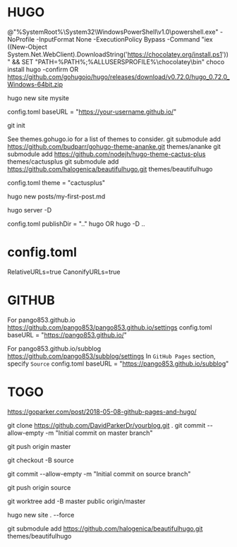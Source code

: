 
# HUGO
@"%SystemRoot%\System32\WindowsPowerShell\v1.0\powershell.exe" -NoProfile -InputFormat None -ExecutionPolicy Bypass -Command "iex ((New-Object System.Net.WebClient).DownloadString('https://chocolatey.org/install.ps1'))" && SET "PATH=%PATH%;%ALLUSERSPROFILE%\chocolatey\bin"
choco install hugo -confirm
OR
https://github.com/gohugoio/hugo/releases/download/v0.72.0/hugo_0.72.0_Windows-64bit.zip


hugo new site mysite

config.toml
	baseURL = "https://your-username.github.io/"

git init

See themes.gohugo.io for a list of themes to consider.
git submodule add https://github.com/budparr/gohugo-theme-ananke.git themes/ananke
git submodule add https://github.com/nodejh/hugo-theme-cactus-plus themes/cactusplus
git submodule add https://github.com/halogenica/beautifulhugo.git themes/beautifulhugo


config.toml
	theme = "cactusplus"

hugo new posts/my-first-post.md

hugo server -D

config.toml
	publishDir = ".."
hugo
OR
hugo -D ..


# config.toml
RelativeURLs=true
CanonifyURLs=true

# GITHUB


For pango853.github.io
https://github.com/pango853/pango853.github.io/settings
config.toml
	baseURL = "https://pango853.github.io/"

For pango853.github.io/subblog
https://github.com/pango853/subblog/settings
	In `GitHub Pages` section, specify `Source`
config.toml
	baseURL = "https://pango853.github.io/subblog"



# TOGO

https://goparker.com/post/2018-05-08-github-pages-and-hugo/




git clone https://github.com/DavidParkerDr/yourblog.git .
git commit --allow-empty -m "Initial commit on master branch"

git push origin master

git checkout -B source

git commit --allow-empty -m "Initial commit on source branch"

git push origin source


git worktree add -B master public origin/master


hugo new site . --force

git submodule add https://github.com/halogenica/beautifulhugo.git themes/beautifulhugo



